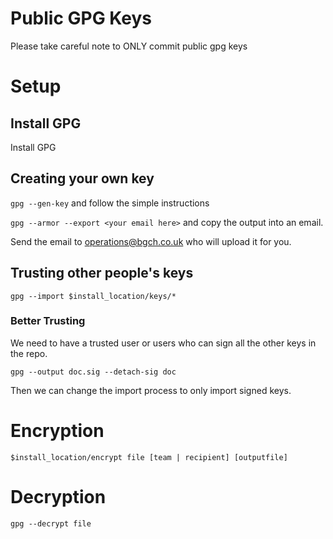 # Public GPG Keys

Please take careful note to ONLY commit public gpg keys

# Setup

## Install GPG

Install GPG

## Creating your own key

```gpg --gen-key``` and follow the simple instructions

```gpg --armor --export <your email here>``` and copy the output into an email.

Send the email to operations@bgch.co.uk who will upload it for you.

## Trusting other people's keys

```gpg --import $install_location/keys/*```

### Better Trusting

We need to have a trusted user or users who can sign all the other keys in the repo.

```gpg --output doc.sig --detach-sig doc```

Then we can change the import process to only import signed keys.

# Encryption

```$install_location/encrypt file [team | recipient] [outputfile]```

# Decryption

```gpg --decrypt file```
